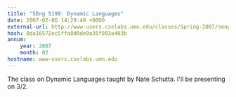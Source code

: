 ```yaml
---
title: "SEng 5199: Dynamic Languages"
date: 2007-02-06 14:29:49 +0000
external-url: http://www-users.cselabs.umn.edu/classes/Spring-2007/seng5199/
hash: 0da16572ec5ffa8d0de9a35f893a403b
annum:
    year: 2007
    month: 02
hostname: www-users.cselabs.umn.edu
---
```


The class on Dynamic Languages taught by Nate Schutta. I'll be presenting on 3/2.
